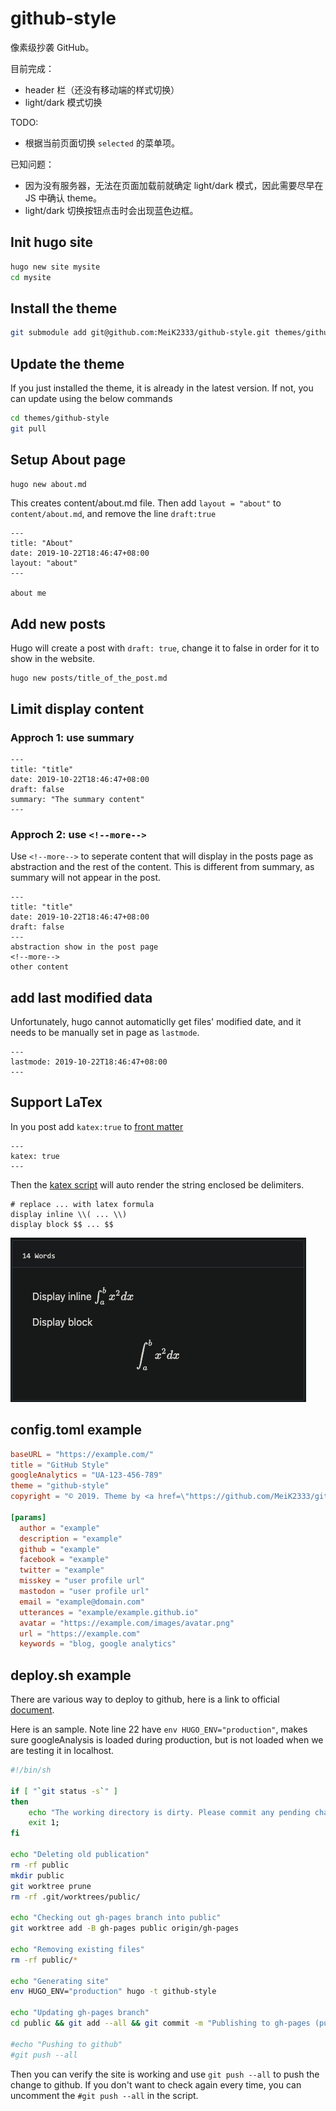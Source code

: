 # github-style

像素级抄袭 GitHub。

目前完成：

- header 栏（还没有移动端的样式切换）
- light/dark 模式切换

TODO:

- 根据当前页面切换 `selected` 的菜单项。

已知问题：

- 因为没有服务器，无法在页面加载前就确定 light/dark 模式，因此需要尽早在 JS 中确认 theme。
- light/dark 切换按钮点击时会出现蓝色边框。

## Init hugo site

```bash
hugo new site mysite
cd mysite
```

## Install the theme

```bash
git submodule add git@github.com:MeiK2333/github-style.git themes/github-style
```

## Update the theme

If you just installed the theme, it is already in the latest version. If not, you can update using the below commands

```bash
cd themes/github-style
git pull
```

## Setup About page

```bash
hugo new about.md
```

This creates content/about.md file. Then add `layout = "about"` to `content/about.md`, and remove the line `draft:true`

```
---
title: "About"
date: 2019-10-22T18:46:47+08:00
layout: "about"
---

about me
```

## Add new posts
Hugo will create a post with `draft: true`, change it to false in order for it to show in the website. 
```
hugo new posts/title_of_the_post.md
```

## Limit display content

### Approch 1: use summary
```
---
title: "title"
date: 2019-10-22T18:46:47+08:00
draft: false
summary: "The summary content"
---
```

### Approch 2: use `<!--more-->`

Use `<!--more-->` to seperate content that will display in the posts page as abstraction and the rest of the content. This is different from summary, as summary will not appear in the post.
```
---
title: "title"
date: 2019-10-22T18:46:47+08:00
draft: false
---
abstraction show in the post page
<!--more-->
other content
```

## add last modified data

Unfortunately, hugo cannot automaticlly get files' modified date, and it needs to be manually set in page as `lastmode`. 
```
---
lastmode: 2019-10-22T18:46:47+08:00
---
```

## Support LaTex

In you post add `katex:true` to [front matter](https://gohugo.io/content-management/front-matter/)

```
---
katex: true
---
```

Then the [katex script](https://katex.org/docs/autorender.html) will auto render the string enclosed be delimiters.

```
# replace ... with latex formula
display inline \\( ... \\)
display block $$ ... $$
```

![latex example](images/latex_example.png)

## config.toml example

```toml
baseURL = "https://example.com/"
title = "GitHub Style"
googleAnalytics = "UA-123-456-789"
theme = "github-style"
copyright = "© 2019. Theme by <a href=\"https://github.com/MeiK2333/github-style\"><span>github-style</span></a>"

[params]
  author = "example"
  description = "example"
  github = "example"
  facebook = "example"
  twitter = "example"
  misskey = "user profile url"
  mastodon = "user profile url"
  email = "example@domain.com"
  utterances = "example/example.github.io"
  avatar = "https://example.com/images/avatar.png"
  url = "https://example.com"
  keywords = "blog, google analytics"
```

## deploy.sh example
There are various way to deploy to github, here is a link to official [document](https://gohugo.io/hosting-and-deployment/hosting-on-github/). 

Here is an sample. Note line 22 have `env HUGO_ENV="production"`, makes sure googleAnalysis is loaded during production, but is not loaded when we are testing it in localhost.

```bash
#!/bin/sh

if [ "`git status -s`" ]
then
    echo "The working directory is dirty. Please commit any pending changes."
    exit 1;
fi

echo "Deleting old publication"
rm -rf public
mkdir public
git worktree prune
rm -rf .git/worktrees/public/

echo "Checking out gh-pages branch into public"
git worktree add -B gh-pages public origin/gh-pages

echo "Removing existing files"
rm -rf public/*

echo "Generating site"
env HUGO_ENV="production" hugo -t github-style

echo "Updating gh-pages branch"
cd public && git add --all && git commit -m "Publishing to gh-pages (publish.sh)"

#echo "Pushing to github"
#git push --all
```
Then you can verify the site is working and use `git push --all` to push the change to github. If you don't want to check again every time, you can uncomment the `#git push --all` in the script.
